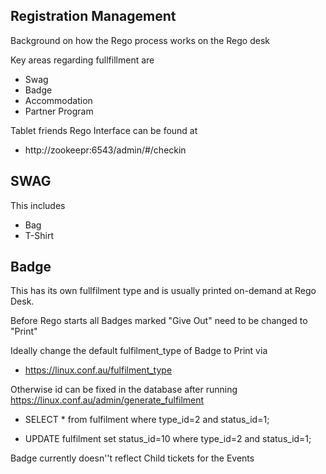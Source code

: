 Registration Management
-----------------------

Background on how the Rego process works on the Rego desk

Key areas regarding fullfillment are
 * Swag
 * Badge
 * Accommodation
 * Partner Program

Tablet friends Rego Interface can be found at 
 * http://zookeepr:6543/admin/#/checkin

SWAG
----
This includes
 * Bag
 * T-Shirt

Badge
-----
This has its own fullfilment type and is usually printed on-demand at Rego Desk.

Before Rego starts all Badges marked "Give Out" need to be changed to "Print"

Ideally change the default fulfilment_type of Badge to Print via 
 - https://linux.conf.au/fulfilment_type

Otherwise id can be fixed in the database after running https://linux.conf.au/admin/generate_fulfilment

 - SELECT * from fulfilment where type_id=2 and status_id=1;

 - UPDATE fulfilment set status_id=10 where type_id=2 and status_id=1;

Badge currently doesn''t reflect Child tickets for the Events

